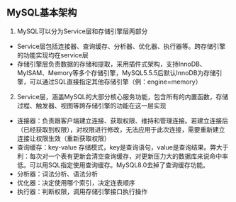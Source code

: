 ## MySQL基本架构
1. MySQL可以分为Service层和存储引擎层两部分
- Service层包括连接器、查询缓存、分析器、优化器、执行器等。跨存储引擎的功能实现均在service层
- 存储引擎层负责数据的存储和提取，采用插件式架构，支持InnoDB、MyISAM、Memory等多个存储引擎，MySQL5.5.5后默认InnoDB为存储引擎，可以通过SQL直接指定其他存储引擎（例：engine=memory）

2. Service层，涵盖MySQL的大部分核心服务功能，包含所有的内置函数，存储过程、触发器、视图等跨存储引擎的功能在这一层实现
- 连接器：负责跟客户端建立连接、获取权限、维持和管理连接。若建立连接后（已经获取到权限），对权限进行修改，无法应用于此次连接，需要重新建立连接让权限生效（重新获取权限）
- 查询缓存：key-value 存储模式，key是查询语句，value是查询结果。弊大于利：每次对一个表有更新会清空查询缓存，对更新压力大的数据库来说命中率低。可以用SQL指定使用查询缓存。MySQL8.0去掉了查询缓存功能。
- 分析器：词法分析、语法分析
- 优化器：决定使用哪个索引，决定连表顺序
- 执行器：判断权限，调用存储引擎接口执行操作

